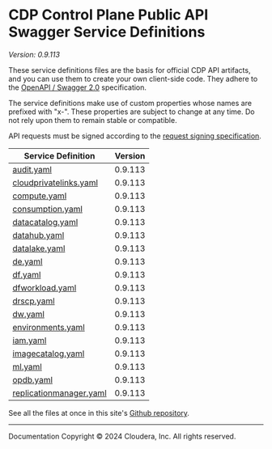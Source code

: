 # CDP Control Plane Public API Swagger Service Definitions

*Version: 0.9.113*

These service definitions files are the basis for official CDP API artifacts,
and you can use them to create your own client-side code. They adhere to the
[OpenAPI / Swagger 2.0](https://swagger.io/specification/v2/) specification.

The service definitions make use of custom properties whose names are prefixed
with "x-". These properties are subject to change at any time. Do not rely upon
them to remain stable or compatible.

API requests must be signed according to the
[request signing specification](request_signing.md).

| Service Definition | Version |
| --- | --- |
| [audit.yaml](./audit.yaml) | 0.9.113 |
| [cloudprivatelinks.yaml](./cloudprivatelinks.yaml) | 0.9.113 |
| [compute.yaml](./compute.yaml) | 0.9.113 |
| [consumption.yaml](./consumption.yaml) | 0.9.113 |
| [datacatalog.yaml](./datacatalog.yaml) | 0.9.113 |
| [datahub.yaml](./datahub.yaml) | 0.9.113 |
| [datalake.yaml](./datalake.yaml) | 0.9.113 |
| [de.yaml](./de.yaml) | 0.9.113 |
| [df.yaml](./df.yaml) | 0.9.113 |
| [dfworkload.yaml](./dfworkload.yaml) | 0.9.113 |
| [drscp.yaml](./drscp.yaml) | 0.9.113 |
| [dw.yaml](./dw.yaml) | 0.9.113 |
| [environments.yaml](./environments.yaml) | 0.9.113 |
| [iam.yaml](./iam.yaml) | 0.9.113 |
| [imagecatalog.yaml](./imagecatalog.yaml) | 0.9.113 |
| [ml.yaml](./ml.yaml) | 0.9.113 |
| [opdb.yaml](./opdb.yaml) | 0.9.113 |
| [replicationmanager.yaml](./replicationmanager.yaml) | 0.9.113 |

See all the files at once in this site's
[Github repository](https://github.com/cloudera/cdp-dev-docs/tree/master/api-docs/swagger).

----

Documentation Copyright © 2024 Cloudera, Inc. All rights reserved.

